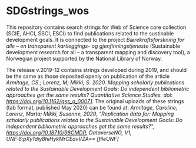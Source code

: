# SDGstrings_wos

This repository contains search strings for Web of Science core collection (SCIE, AHCI, SSCI, ESCI) to find publications related to the sustinable development goals. It is connected to the project *Bærekraftsforskning for alle – en transparent kartleggings- og gjenfinningstjeneste* (Sustainable development research for all – a transparent mapping and discovery tool), a Norwegian project supported by the National Library of Norway. 

The release v.2019-12 contains strings developed during 2019, and should be the same as those deposited openly on publication of the article *Armitage, CS.; Lorenz, M; Mikki, S. 2020. Mapping scholarly publications related to the Sustainable Development Goals: Do independent bibliometric approaches get the same results? Quantitative Science Studies. doi: https://doi.org/10.1162/qss_a_00071*. The original uploads of these strings (tab format, published May 2020) can be found at: 
*Armitage, Caroline; Lorenz, Marta; Mikki, Susanne, 2020, "Replication data for: Mapping scholarly publications related to the Sustainable Development Goals: Do independent bibliometric approaches get the same results?", https://doi.org/10.18710/98CMDR, DataverseNO, V1, UNF:6:pXy1diy8hiHykMrCEavVZA== [fileUNF]*
